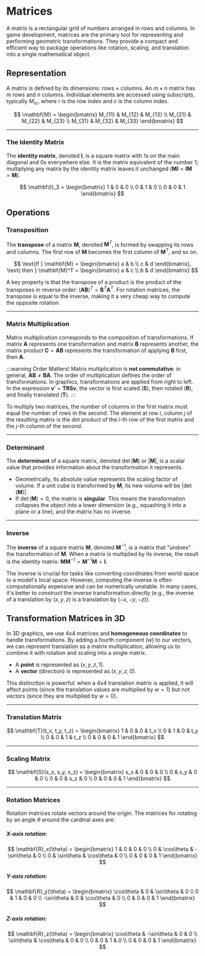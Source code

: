 # Matrices

A matrix is a rectangular grid of numbers arranged in rows and columns. In game development, matrices are the primary tool for representing and performing geometric transformations. They provide a compact and efficient way to package operations like rotation, scaling, and translation into a single mathematical object.

## Representation

A matrix is defined by its dimensions: rows $\times$ columns. An $m \times n$ matrix has $m$ rows and $n$ columns. Individual elements are accessed using subscripts, typically $M_{rc}$, where $r$ is the row index and $c$ is the column index.

$$
\mathbf{M} = \begin{bmatrix}
M_{11} & M_{12} & M_{13} \\
M_{21} & M_{22} & M_{23} \\
M_{31} & M_{32} & M_{33}
\end{bmatrix}
$$

---

### The Identity Matrix

The **identity matrix**, denoted $\mathbf{I}$, is a square matrix with 1s on the main diagonal and 0s everywhere else. It is the matrix equivalent of the number 1; multiplying any matrix by the identity matrix leaves it unchanged ($\mathbf{M}\mathbf{I} = \mathbf{I}\mathbf{M} = \mathbf{M}$).

$$
\mathbf{I}_3 = \begin{bmatrix}
1 & 0 & 0 \\
0 & 1 & 0 \\
0 & 0 & 1
\end{bmatrix}
$$

## Operations

### Transposition

The **transpose** of a matrix $\mathbf{M}$, denoted $\mathbf{M}^T$, is formed by swapping its rows and columns. The first row of $\mathbf{M}$ becomes the first column of $\mathbf{M}^T$, and so on.

$$
\text{If } \mathbf{M} = \begin{bmatrix} a & b \\ c & d \end{bmatrix}, \text{ then } \mathbf{M}^T = \begin{bmatrix} a & c \\ b & d \end{bmatrix}
$$

A key property is that the transpose of a product is the product of the transposes in reverse order: $(\mathbf{A}\mathbf{B})^T = \mathbf{B}^T\mathbf{A}^T$. For rotation matrices, the transpose is equal to the inverse, making it a very cheap way to compute the opposite rotation.

---

### Matrix Multiplication

Matrix multiplication corresponds to the composition of transformations. If matrix $\mathbf{A}$ represents one transformation and matrix $\mathbf{B}$ represents another, the matrix product $\mathbf{C} = \mathbf{A}\mathbf{B}$ represents the transformation of applying $\mathbf{B}$ first, then $\mathbf{A}$.

:::warning Order Matters!
Matrix multiplication is **not commutative**: in general, $\mathbf{A}\mathbf{B} \neq \mathbf{B}\mathbf{A}$. The order of multiplication defines the order of transformations. In graphics, transformations are applied from right to left. In the expression $\mathbf{v}' = \mathbf{T} \mathbf{R} \mathbf{S} \mathbf{v}$, the vector is first scaled ($\mathbf{S}$), then rotated ($\mathbf{R}$), and finally translated ($\mathbf{T}$).
:::

To multiply two matrices, the number of columns in the first matrix must equal the number of rows in the second. The element at row $i$, column $j$ of the resulting matrix is the dot product of the $i$-th row of the first matrix and the $j$-th column of the second.

---

### Determinant

The **determinant** of a square matrix, denoted $\det(\mathbf{M})$ or $|\mathbf{M}|$, is a scalar value that provides information about the transformation it represents.
- Geometrically, its absolute value represents the scaling factor of volume. If a unit cube is transformed by $\mathbf{M}$, its new volume will be $|\det(\mathbf{M})|$.
- If $\det(\mathbf{M}) = 0$, the matrix is **singular**. This means the transformation collapses the object into a lower dimension (e.g., squashing it into a plane or a line), and the matrix has no inverse.

---

### Inverse

The **inverse** of a square matrix $\mathbf{M}$, denoted $\mathbf{M}^{-1}$, is a matrix that "undoes" the transformation of $\mathbf{M}$. When a matrix is multiplied by its inverse, the result is the identity matrix: $\mathbf{M}\mathbf{M}^{-1} = \mathbf{M}^{-1}\mathbf{M} = \mathbf{I}$.

The inverse is crucial for tasks like converting coordinates from world space to a model's local space. However, computing the inverse is often computationally expensive and can be numerically unstable. In many cases, it's better to construct the inverse transformation directly (e.g., the inverse of a translation by $(x, y, z)$ is a translation by $(-x, -y, -z)$).

## Transformation Matrices in 3D

In 3D graphics, we use 4x4 matrices and **homogeneous coordinates** to handle transformations. By adding a fourth component ($w$) to our vectors, we can represent translation as a matrix multiplication, allowing us to combine it with rotation and scaling into a single matrix.

- A **point** is represented as $(x, y, z, 1)$.
- A **vector** (direction) is represented as $(x, y, z, 0)$.

This distinction is powerful: when a 4x4 translation matrix is applied, it will affect points (since the translation values are multiplied by $w=1$) but not vectors (since they are multiplied by $w=0$).

---

### Translation Matrix

$$
\mathbf{T}(t_x, t_y, t_z) = \begin{bmatrix}
1 & 0 & 0 & t_x \\
0 & 1 & 0 & t_y \\
0 & 0 & 1 & t_z \\
0 & 0 & 0 & 1
\end{bmatrix}
$$

---

### Scaling Matrix

$$
\mathbf{S}(s_x, s_y, s_z) = \begin{bmatrix}
s_x & 0 & 0 & 0 \\
0 & s_y & 0 & 0 \\
0 & 0 & s_z & 0 \\
0 & 0 & 0 & 1
\end{bmatrix}
$$

---

### Rotation Matrices

Rotation matrices rotate vectors around the origin. The matrices for rotating by an angle $\theta$ around the cardinal axes are:

##### X-axis rotation:
$$
\mathbf{R}_x(\theta) = \begin{bmatrix}
1 & 0 & 0 & 0 \\
0 & \cos\theta & -\sin\theta & 0 \\
0 & \sin\theta & \cos\theta & 0 \\
0 & 0 & 0 & 1
\end{bmatrix}
$$

##### Y-axis rotation:
$$
\mathbf{R}_y(\theta) = \begin{bmatrix}
\cos\theta & 0 & \sin\theta & 0 \\
0 & 1 & 0 & 0 \\
-\sin\theta & 0 & \cos\theta & 0 \\
0 & 0 & 0 & 1
\end{bmatrix}
$$

##### Z-axis rotation:
$$
\mathbf{R}_z(\theta) = \begin{bmatrix}
\cos\theta & -\sin\theta & 0 & 0 \\
\sin\theta & \cos\theta & 0 & 0 \\
0 & 0 & 1 & 0 \\
0 & 0 & 0 & 1
\end{bmatrix}
$$